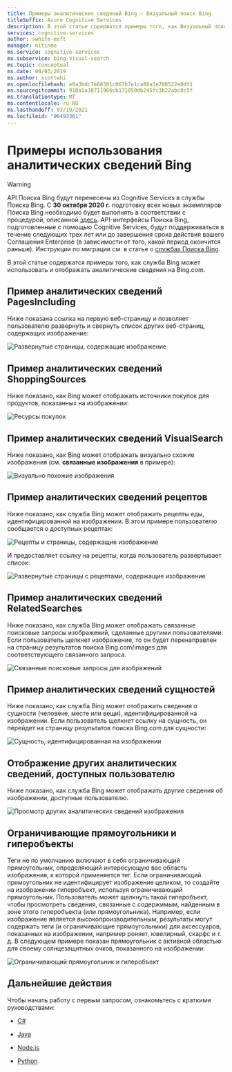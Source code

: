 ```yaml
---
title: Примеры аналитических сведений Bing — Визуальный поиск Bing
titleSuffix: Azure Cognitive Services
description: В этой статье содержатся примеры того, как Визуальный поиск Bing может использовать и показывать аналитику изображений в Bing.com.
services: cognitive-services
author: swhite-msft
manager: nitinme
ms.service: cognitive-services
ms.subservice: bing-visual-search
ms.topic: conceptual
ms.date: 04/03/2019
ms.author: scottwhi
ms.openlocfilehash: e0a3bdc7e68301c067b7e1ca80a3e708522e0df1
ms.sourcegitcommit: 910a1a38711966cb171050db245fc3b22abc8c5f
ms.translationtype: MT
ms.contentlocale: ru-RU
ms.lasthandoff: 03/19/2021
ms.locfileid: "96493361"
---
```

# <a name="examples-of-bing-insights-usage"></a>Примеры использования аналитических сведений Bing

> [!WARNING]
> API Поиска Bing будут перенесены из Cognitive Services в службы Поиска Bing. С **30 октября 2020 г.** подготовку всех новых экземпляров Поиска Bing необходимо будет выполнять в соответствии с процедурой, описанной [здесь](/bing/search-apis/bing-web-search/create-bing-search-service-resource).
> API-интерфейсы Поиска Bing, подготовленные с помощью Cognitive Services, будут поддерживаться в течение следующих трех лет или до завершения срока действия вашего Соглашения Enterprise (в зависимости от того, какой период окончится раньше).
> Инструкции по миграции см. в статье о [службах Поиска Bing](/bing/search-apis/bing-web-search/create-bing-search-service-resource).

В этой статье содержатся примеры того, как служба Bing может использовать и отображать аналитические сведения на Bing.com.

## <a name="pagesincluding-insight-example"></a>Пример аналитических сведений PagesIncluding

Ниже показана ссылка на первую веб-страницу и позволяет пользователю развернуть и свернуть список других веб-страниц, содержащих изображение:

![Развернутые страницы, содержащие изображение](./media/pages-including.PNG)

## <a name="shoppingsources-insight-example"></a>Пример аналитических сведений ShoppingSources

Ниже показано, как Bing может отображать источники покупок для продуктов, показанных на изображении:

![Ресурсы покупок](./media/shopping-sources.PNG)

## <a name="visualsearch-insight-example"></a>Пример аналитических сведений VisualSearch

Ниже показано, как Bing может отображать визуально схожие изображения (см. **связанные изображения** в примере):

![Визуально похожие изображения](./media/similar-images.PNG)

## <a name="recipes-insight-example"></a>Пример аналитических сведений рецептов

Ниже показано, как служба Bing может отображать рецепты еды, идентифицированной на изображении. В этом примере пользователю сообщается о доступных рецептах:

![Рецепты и страницы, содержащие изображение](./media/recipes-pages-including.PNG)

 И предоставляет ссылку на рецепты, когда пользователь развертывает список:

![Развернутые страницы с рецептами, содержащие изображение](./media/expanded-recipes-pages-including.PNG)

## <a name="relatedsearches-insight-example"></a>Пример аналитических сведений RelatedSearches

Ниже показано, как служба Bing может отображать связанные поисковые запросы изображений, сделанные другими пользователями. Если пользователь щелкнет изображение, то он будет перенаправлен на страницу результатов поиска Bing.com/images для соответствующего связанного запроса.

![Связанные поисковые запросы для изображений](./media/bordered-related-searches.PNG)

## <a name="entity-insight-example"></a>Пример аналитических сведений сущностей

Ниже показано, как служба Bing может отображать сведения о сущности (человеке, месте или вещи), идентифицированной на изображении. Если пользователь щелкнет ссылку на сущность, он перейдет на страницу результатов поиска Bing.com для сущности:

![Сущность, идентифицированная на изображении](./media/entity.PNG)

## <a name="displaying-other-insights-that-the-user-might-explore"></a>Отображение других аналитических сведений, доступных пользователю

Ниже показано, как служба Bing может отображать другие сведения об изображении, доступные пользователю.

![Просмотр других аналитических сведений изображения](./media/apple-pie-more-tags.PNG)

## <a name="bounding-boxes-and-hot-spots"></a>Ограничивающие прямоугольники и гиперобъекты

Теги не по умолчанию включают в себя ограничивающий прямоугольник, определяющий интересующую вас область изображения, к которой применяется тег. Если ограничивающий прямоугольник не идентифицирует изображение целиком, то создайте на изображении гиперобъект, используя ограничивающий прямоугольник. Пользователь может щелкнуть такой гиперобъект, чтобы просмотреть сведения, связанные с содержимым, найденным в зоне этого гиперобъекта (или прямоугольника). Например, если изображение является высокопроизводительным, результаты могут содержать теги (и ограничивающие прямоугольники) для аксессуаров, показанных на изображении, например роняет, ювелирный, скарфс и т. д. В следующем примере показан прямоугольник с активной областью для своему солнцезащитных очков, показанного на изображении:

![Ограничивающий прямоугольник и гиперобъект](./media/click-to-search.PNG)

## <a name="next-steps"></a>Дальнейшие действия

Чтобы начать работу с первым запросом, ознакомьтесь с краткими руководствами:

* [C#](quickstarts/csharp.md)

* [Java](quickstarts/java.md)

* [Node.js](quickstarts/nodejs.md)

* [Python](quickstarts/python.md)
